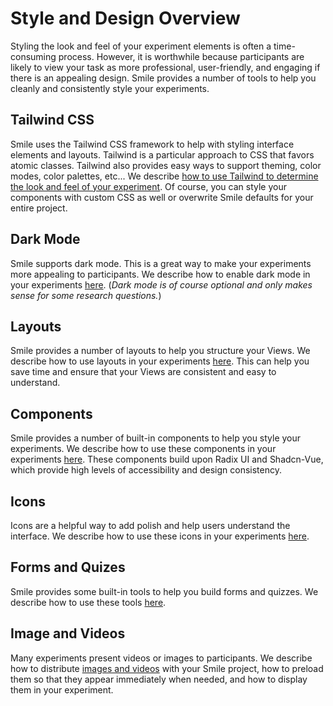 # Style and Design Overview

Styling the look and feel of your experiment elements is often a time-consuming
process. However, it is worthwhile because participants are likely to view your
task as more professional, user-friendly, and engaging if there is an appealing
design. Smile provides a number of tools to help you cleanly and consistently
style your experiments.

## Tailwind CSS

Smile uses the Tailwind CSS framework to help with styling interface elements
and layouts. Tailwind is a particular approach to CSS that favors atomic
classes. Tailwind also provides easy ways to support theming, color modes, color
palettes, etc... We describe
[how to use Tailwind to determine the look and feel of your experiment](/styling/tailwind).
Of course, you can style your components with custom CSS as well or overwrite
Smile defaults for your entire project.

## Dark Mode

Smile supports dark mode. This is a great way to make your experiments more
appealing to participants. We describe how to enable dark mode in your
experiments [here](/styling/darkmode). (_Dark mode is of course optional and
only makes sense for some research questions._)

## Layouts

Smile provides a number of layouts to help you structure your Views. We describe
how to use layouts in your experiments [here](/styling/layouts). This can help
you save time and ensure that your Views are consistent and easy to understand.

## Components

Smile provides a number of built-in components to help you style your
experiments. We describe how to use these components in your experiments
[here](/styling/uikit). These components build upon Radix UI and Shadcn-Vue,
which provide high levels of accessibility and design consistency.

## Icons

Icons are a helpful way to add polish and help users understand the interface.
We describe how to use these icons in your experiments [here](/styling/icons).

## Forms and Quizes

Smile provides some built-in tools to help you build forms and quizzes. We
describe how to use these tools [here](/styling/forms).

## Image and Videos

Many experiments present videos or images to participants. We describe how to
distribute [images and videos](/styling/imagesvideo) with your Smile project,
how to preload them so that they appear immediately when needed, and how to
display them in your experiment.
